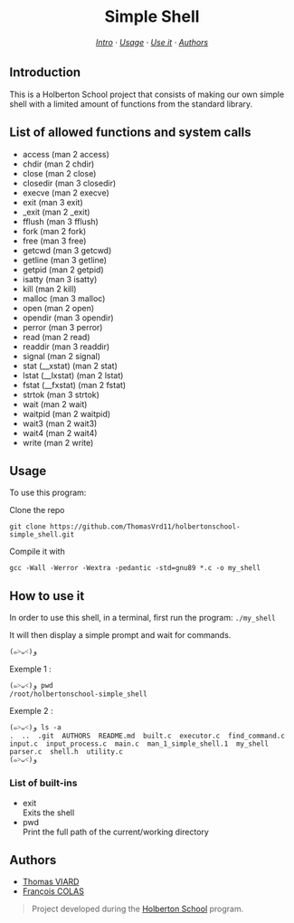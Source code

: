 <div align="center">
    <h1>Simple Shell </h1>
    <h6>
    <a href="#introduction">Intro</a>
    ·
    <a href="#usage">Usage</a>
    ·
    <a href="#howto">Use it</a>
    ·
    <a href="#authors">Authors</a>
  </h6>
</div>

<h2 id="introduction">Introduction</h2>

This is a Holberton School project that consists of making our own simple shell with a limited amount of functions from the standard library.

## List of allowed functions and system calls

* access (man 2 access)
* chdir (man 2 chdir)
* close (man 2 close)
* closedir (man 3 closedir)
* execve (man 2 execve)
* exit (man 3 exit)
* _exit (man 2 _exit)
* fflush (man 3 fflush)
* fork (man 2 fork)
* free (man 3 free)
* getcwd (man 3 getcwd)
* getline (man 3 getline)
* getpid (man 2 getpid)
* isatty (man 3 isatty)
* kill (man 2 kill)
* malloc (man 3 malloc)
* open (man 2 open)
* opendir (man 3 opendir)
* perror (man 3 perror)
* read (man 2 read)
* readdir (man 3 readdir)
* signal (man 2 signal)
* stat (__xstat) (man 2 stat)
* lstat (__lxstat) (man 2 lstat)
* fstat (__fxstat) (man 2 fstat)
* strtok (man 3 strtok)
* wait (man 2 wait)
* waitpid (man 2 waitpid)
* wait3 (man 2 wait3)
* wait4 (man 2 wait4)
* write (man 2 write)

<h2 id="usage">Usage</h2>

To use this program:

Clone the repo

    git clone https://github.com/ThomasVrd11/holbertonschool-simple_shell.git

Compile it with

    gcc -Wall -Werror -Wextra -pedantic -std=gnu89 *.c -o my_shell

<h2 id="howto">How to use it</h2>

In order to use this shell, in a terminal, first run the program:
`./my_shell`

It will then display a simple prompt and wait for commands.

`(๑˃ᴗ˂)ﻭ`

Exemple 1 :
```
(๑˃ᴗ˂)ﻭ pwd
/root/holbertonschool-simple_shell
```
Exemple 2 :
```
(๑˃ᴗ˂)ﻭ ls -a
.  ..  .git  AUTHORS  README.md  built.c  executor.c  find_command.c  input.c  input_process.c  main.c  man_1_simple_shell.1  my_shell  parser.c  shell.h  utility.c
(๑˃ᴗ˂)ﻭ
```
### List of built-ins
* exit  
    Exits the shell
* pwd  
    Print the full path of the current/working directory
<h2 id="authors">Authors</h2>

- [Thomas VIARD](https://github.com/ThomasVrd11)
- [François COLAS](https://github.com/fgmcolas)

> Project developed during the [Holberton School](https://www.holbertonschool.com/) program.
